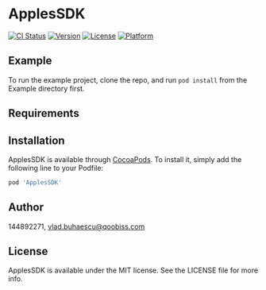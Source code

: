 # ApplesSDK

[![CI Status](https://img.shields.io/travis/144892271/ApplesSDK.svg?style=flat)](https://travis-ci.org/144892271/ApplesSDK)
[![Version](https://img.shields.io/cocoapods/v/ApplesSDK.svg?style=flat)](https://cocoapods.org/pods/ApplesSDK)
[![License](https://img.shields.io/cocoapods/l/ApplesSDK.svg?style=flat)](https://cocoapods.org/pods/ApplesSDK)
[![Platform](https://img.shields.io/cocoapods/p/ApplesSDK.svg?style=flat)](https://cocoapods.org/pods/ApplesSDK)

## Example

To run the example project, clone the repo, and run `pod install` from the Example directory first.

## Requirements

## Installation

ApplesSDK is available through [CocoaPods](https://cocoapods.org). To install
it, simply add the following line to your Podfile:

```ruby
pod 'ApplesSDK'
```

## Author

144892271, vlad.buhaescu@qoobiss.com

## License

ApplesSDK is available under the MIT license. See the LICENSE file for more info.
